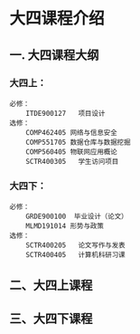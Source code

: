 # 大四课程介绍

## 一. 大四课程大纲

### 大四上：

	必修：
		ITDE900127   项目设计
	选修：
		COMP462405 网络与信息安全
		COMP551705 数据仓库与数据挖掘
		COMP560405 物联网应用概论
		SCTR400305   学生访问项目

### 大四下：
	必修：
		GRDE900100  毕业设计（论文）
		MLMD191014 形势与政策
	选修：
		SCTR400205   论文写作与发表
		SCTR400405   计算机科研习课

## 二、大四上课程

## 三、大四下课程